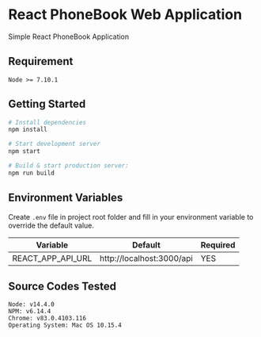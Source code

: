 React PhoneBook Web Application
==================================

Simple React PhoneBook Application

Requirement
---------------
```
Node >= 7.10.1
```

Getting Started
---------------

```sh
# Install dependencies
npm install

# Start development server
npm start

# Build & start production server:
npm run build
```

Environment Variables
---------------
Create `.env` file in project root folder and fill in your environment variable to override the default value.

| Variable                           | Default                                    | Required |
| ---------------------------------- | ------------------------------------------ | -------- |
| REACT_APP_API_URL                  | http://localhost:3000/api                  | YES      |


Source Codes Tested
---------------
```
Node: v14.4.0
NPM: v6.14.4
Chrome: v83.0.4103.116 
Operating System: Mac OS 10.15.4
```

